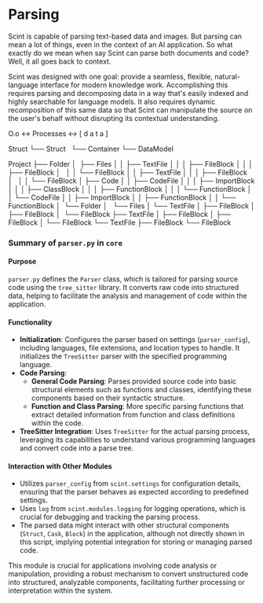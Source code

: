 # Parsing

Scint is capable of parsing text-based data and images. But parsing can mean a lot of things, even in the context of an AI application. So what exactly do we mean when say Scint can parse both documents and code? Well, it all goes back to context.

Scint was designed with one goal: provide a seamless, flexible, natural-language interface for modern knowledge work. Accomplishing this requires parsing and decomposing data in a way that's easily indexed and highly searchable for language models. It also requires dynamic recomposition of this same data so that Scint can manipulate the source on the user's behalf without disrupting its contextual understanding.


O.o <-> Processes <-> [ d a t a ]

Struct
└── Struct
    └── Container
        └── DataModel

Project
├── Folder
│   ├── Files
│   │   ├── TextFile
│   │   │   ├── FileBlock
│   │   │   ├── FileBlock
│   │   │   └── FileBlock
│   │   ├── TextFile
│   │   │   ├── FileBlock
│   │   │   └── FileBlock
│   ├── Code
│   │   ├── CodeFile
│   │   │   ├── ImportBlock
│   │   │   ├── ClassBlock
│   │   │   ├── FunctionBlock
│   │   │   └── FunctionBlock
│   │   └── CodeFile
│   │       ├── ImportBlock
│   │      ├── FunctionBlock
│   │       └── FunctionBlock
│   └── Folder
│       └── Files
│           └── TextFile
│               ├── FileBlock
│               ├── FileBlock
│               └── FileBlock
├── TextFile
│   ├── FileBlock
│   ├── FileBlock
│   └── FileBlock
└── TextFile
    ├── FileBlock
    └── FileBlock


### Summary of `parser.py` in `core`

#### Purpose
`parser.py` defines the `Parser` class, which is tailored for parsing source code using the `tree_sitter` library. It converts raw code into structured data, helping to facilitate the analysis and management of code within the application.

#### Functionality
- **Initialization**: Configures the parser based on settings (`parser_config`), including languages, file extensions, and location types to handle. It initializes the `TreeSitter` parser with the specified programming language.
- **Code Parsing**:
    - **General Code Parsing**: Parses provided source code into basic structural elements such as functions and classes, identifying these components based on their syntactic structure.
    - **Function and Class Parsing**: More specific parsing functions that extract detailed information from function and class definitions within the code.
- **TreeSitter Integration**: Uses `TreeSitter` for the actual parsing process, leveraging its capabilities to understand various programming languages and convert code into a parse tree.

#### Interaction with Other Modules
- Utilizes `parser_config` from `scint.settings` for configuration details, ensuring that the parser behaves as expected according to predefined settings.
- Uses `log` from `scint.modules.logging` for logging operations, which is crucial for debugging and tracking the parsing process.
- The parsed data might interact with other structural components (`Struct`, `Cask`, `Block`) in the application, although not directly shown in this script, implying potential integration for storing or managing parsed code.

This module is crucial for applications involving code analysis or manipulation, providing a robust mechanism to convert unstructured code into structured, analyzable components, facilitating further processing or interpretation within the system.
